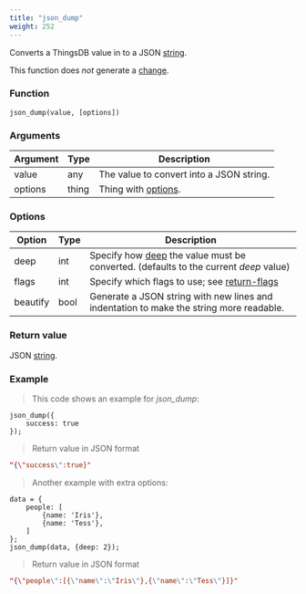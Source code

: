 ```yaml
---
title: "json_dump"
weight: 252
---
```


Converts a ThingsDB value in to a JSON [string](../../data-types/str).

This function does *not* generate a [change](../../overview/changes).

### Function

`json_dump(value, [options])`

### Arguments

Argument | Type | Description
-------- | ---- | -----------
value | any | The value to convert into a JSON string.
options | thing | Thing with [options](#options).

### Options

Option | Type | Description
------ | ---- | -----------
deep | int | Specify how [deep](../../collection-api/return/#deep) the value must be converted. (defaults to the current *deep* value)
flags | int | Specify which flags to use; see [return-flags](../../overview/statements/#return-flags)
beautify | bool | Generate a JSON string with new lines and indentation to make the string more readable.

### Return value

JSON [string](../../data-types/str).

### Example

> This code shows an example for *json_dump*:

```thingsdb,json_response
json_dump({
    success: true
});
```

> Return value in JSON format

```json
"{\"success\":true}"
```

> Another example with extra options:

```thingsdb,json_response
data = {
    people: [
        {name: 'Iris'},
        {name: 'Tess'},
    ]
};
json_dump(data, {deep: 2});
```

> Return value in JSON format

```json
"{\"people\":[{\"name\":\"Iris\"},{\"name\":\"Tess\"}]}"
```